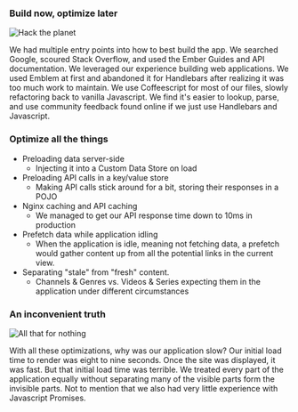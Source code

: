 ### Build now, optimize later

![Hack the planet](https://www.dropbox.com/s/waz91ks1ppagj06/2014-05-12%2023.01.09.gif?dl=1)

We had multiple entry points into how to best build the app. We searched Google,
scoured Stack Overflow, and used the Ember Guides and API documentation. We
leveraged our experience building web applications. We used Emblem at first and
abandoned it for Handlebars after realizing it was too much work to maintain. We
use Coffeescript for most of our files, slowly refactoring back to vanilla Javascript.
We find it's easier to lookup, parse, and use community feedback found online if
we just use Handlebars and Javascript.

### Optimize all the things

* Preloading data server-side
  * Injecting it into a Custom Data Store on load
* Preloading API calls in a key/value store
  * Making API calls stick around for a bit, storing their responses in a POJO
* Nginx caching and API caching
  * We managed to get our API response time down to 10ms in production
* Prefetch data while application idling
  * When the application is idle, meaning not fetching data, a prefetch would
    gather content up from all the potential links in the current view.
* Separating "stale" from "fresh" content.
  * Channels & Genres vs. Videos & Series expecting them in the application under
    different circumstances

### An inconvenient truth

![All that for nothing](https://www.dropbox.com/s/3tscarnokoy60of/2014-06-15%2016.47.19.gif?dl=1)

With all these optimizations, why was our application slow? Our initial load time
to render was eight to nine seconds. Once the site was displayed, it was fast. But
that initial load time was terrible. We treated every part of the application equally
without separating many of the visible parts form the invisible parts. Not to mention
that we also had very little experience with Javascript Promises.
